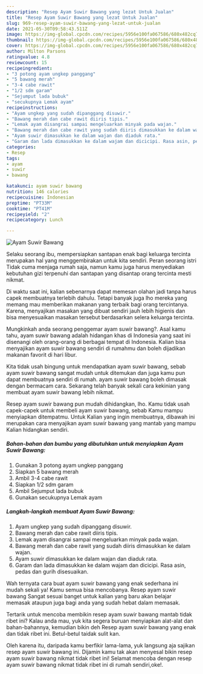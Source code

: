 ```yaml
---
description: "Resep Ayam Suwir Bawang yang lezat Untuk Jualan"
title: "Resep Ayam Suwir Bawang yang lezat Untuk Jualan"
slug: 969-resep-ayam-suwir-bawang-yang-lezat-untuk-jualan
date: 2021-05-30T09:58:43.511Z
image: https://img-global.cpcdn.com/recipes/5956e100fa067586/680x482cq70/ayam-suwir-bawang-foto-resep-utama.jpg
thumbnail: https://img-global.cpcdn.com/recipes/5956e100fa067586/680x482cq70/ayam-suwir-bawang-foto-resep-utama.jpg
cover: https://img-global.cpcdn.com/recipes/5956e100fa067586/680x482cq70/ayam-suwir-bawang-foto-resep-utama.jpg
author: Milton Parsons
ratingvalue: 4.8
reviewcount: 15
recipeingredient:
- "3 potong ayam ungkep panggang"
- "5 bawang merah"
- "3-4 cabe rawit"
- "1/2 sdm garam"
- "Sejumput lada bubuk"
- "secukupnya Lemak ayam"
recipeinstructions:
- "Ayam ungkep yang sudah dipanggang disuwir."
- "Bawang merah dan cabe rawit diiris tipis."
- "Lemak ayam disangrai sampai mengeluarkan minyak pada wajan."
- "Bawang merah dan cabe rawit yang sudah diiris dimasukkan ke dalam wajan."
- "Ayam suwir dimasukkan ke dalam wajan dan diaduk rata."
- "Garam dan lada dimasukkan ke dalam wajam dan dicicipi. Rasa asin, pedas dan gurih disesuaikan."
categories:
- Resep
tags:
- ayam
- suwir
- bawang

katakunci: ayam suwir bawang 
nutrition: 146 calories
recipecuisine: Indonesian
preptime: "PT33M"
cooktime: "PT41M"
recipeyield: "2"
recipecategory: Lunch

---
```



![Ayam Suwir Bawang](https://img-global.cpcdn.com/recipes/5956e100fa067586/680x482cq70/ayam-suwir-bawang-foto-resep-utama.jpg)

Selaku seorang ibu, mempersiapkan santapan enak bagi keluarga tercinta merupakan hal yang menggembirakan untuk kita sendiri. Peran seorang istri Tidak cuma menjaga rumah saja, namun kamu juga harus menyediakan kebutuhan gizi terpenuhi dan santapan yang disantap orang tercinta mesti nikmat.

Di waktu  saat ini, kalian sebenarnya dapat memesan olahan jadi tanpa harus capek membuatnya terlebih dahulu. Tetapi banyak juga lho mereka yang memang mau memberikan makanan yang terbaik bagi orang tercintanya. Karena, menyajikan masakan yang dibuat sendiri jauh lebih higienis dan bisa menyesuaikan masakan tersebut berdasarkan selera keluarga tercinta. 



Mungkinkah anda seorang penggemar ayam suwir bawang?. Asal kamu tahu, ayam suwir bawang adalah hidangan khas di Indonesia yang saat ini disenangi oleh orang-orang di berbagai tempat di Indonesia. Kalian bisa menyajikan ayam suwir bawang sendiri di rumahmu dan boleh dijadikan makanan favorit di hari libur.

Kita tidak usah bingung untuk mendapatkan ayam suwir bawang, sebab ayam suwir bawang sangat mudah untuk ditemukan dan juga kamu pun dapat membuatnya sendiri di rumah. ayam suwir bawang boleh dimasak dengan bermacam cara. Sekarang telah banyak sekali cara kekinian yang membuat ayam suwir bawang lebih nikmat.

Resep ayam suwir bawang pun mudah dihidangkan, lho. Kamu tidak usah capek-capek untuk membeli ayam suwir bawang, sebab Kamu mampu menyiapkan ditempatmu. Untuk Kalian yang ingin membuatnya, dibawah ini merupakan cara menyajikan ayam suwir bawang yang mantab yang mampu Kalian hidangkan sendiri.

<!--inarticleads1-->

##### Bahan-bahan dan bumbu yang dibutuhkan untuk menyiapkan Ayam Suwir Bawang:

1. Gunakan 3 potong ayam ungkep panggang
1. Siapkan 5 bawang merah
1. Ambil 3-4 cabe rawit
1. Siapkan 1/2 sdm garam
1. Ambil Sejumput lada bubuk
1. Gunakan secukupnya Lemak ayam




<!--inarticleads2-->

##### Langkah-langkah membuat Ayam Suwir Bawang:

1. Ayam ungkep yang sudah dipanggang disuwir.
1. Bawang merah dan cabe rawit diiris tipis.
1. Lemak ayam disangrai sampai mengeluarkan minyak pada wajan.
1. Bawang merah dan cabe rawit yang sudah diiris dimasukkan ke dalam wajan.
1. Ayam suwir dimasukkan ke dalam wajan dan diaduk rata.
1. Garam dan lada dimasukkan ke dalam wajam dan dicicipi. Rasa asin, pedas dan gurih disesuaikan.




Wah ternyata cara buat ayam suwir bawang yang enak sederhana ini mudah sekali ya! Kamu semua bisa mencobanya. Resep ayam suwir bawang Sangat sesuai banget untuk kalian yang baru akan belajar memasak ataupun juga bagi anda yang sudah hebat dalam memasak.

Tertarik untuk mencoba membikin resep ayam suwir bawang mantab tidak ribet ini? Kalau anda mau, yuk kita segera buruan menyiapkan alat-alat dan bahan-bahannya, kemudian bikin deh Resep ayam suwir bawang yang enak dan tidak ribet ini. Betul-betul taidak sulit kan. 

Oleh karena itu, daripada kamu berfikir lama-lama, yuk langsung aja sajikan resep ayam suwir bawang ini. Dijamin kamu tak akan menyesal bikin resep ayam suwir bawang nikmat tidak ribet ini! Selamat mencoba dengan resep ayam suwir bawang nikmat tidak ribet ini di rumah sendiri,oke!.

